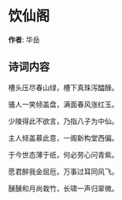 # 饮仙阁

**作者**: 华岳

## 诗词内容

槽头压尽春山绿，槽下真珠泻醽醁。

骚人一笑倾盖盘，满面春风涨红玉。

少陵得此不欲言，乃指八子为中仙。

主人倾盖慕此意，一阁新构堂西偏。

于今世态薄于纸，何必劳心问青紫。

愿君醉我金屈卮，万事过耳同风飞。

醺醺和月尚栽竹，长啸一声归翠微。

